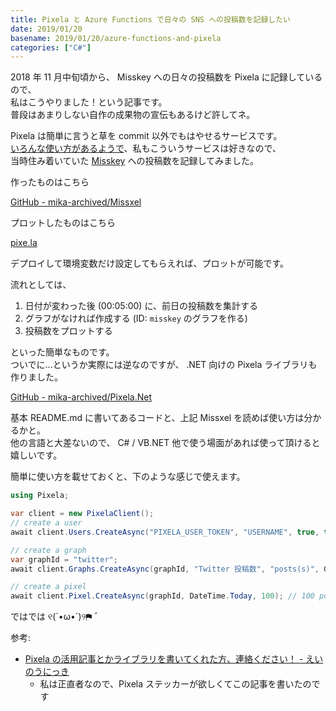 ```yaml
---
title: Pixela と Azure Functions で日々の SNS への投稿数を記録したい
date: 2019/01/20
basename: 2019/01/20/azure-functions-and-pixela
categories: ["C#"]
---
```


2018 年 11 月中旬頃から、 Misskey への日々の投稿数を Pixela に記録しているので、  
私はこうやりました！という記事です。  
普段はあまりしない自作の成果物の宣伝もあるけど許してネ。

Pixela は簡単に言うと草を commit 以外でもはやせるサービスです。  
[いろんな使い方があるようで](https://github.com/a-know/Pixela/wiki/Useful-case-examples)、私もこういうサービスは好きなので、  
当時住み着いていた [Misskey](https://misskey.xyz) への投稿数を記録してみました。

作ったものはこちら

[GitHub - mika-archived/Missxel](https://github.com/mika-f/Missxel)

プロットしたものはこちら

[pixe.la](https://pixe.la/v1/users/mika/graphs/misskey.html)

デプロイして環境変数だけ設定してもらえれば、プロットが可能です。

流れとしては、

1.  日付が変わった後 (00:05:00) に、前日の投稿数を集計する
2.  グラフがなければ作成する (ID: `misskey` のグラフを作る)
3.  投稿数をプロットする

といった簡単なものです。  
ついでに...というか実際には逆なのですが、 .NET 向けの Pixela ライブラリも作りました。

[GitHub - mika-archived/Pixela.Net](https://github.com/mika-f/Pixela)

基本 README.md に書いてあるコードと、上記 Missxel を読めば使い方は分かるかと。  
他の言語と大差ないので、 C# / VB.NET 他で使う場面があれば使って頂けると嬉しいです。

簡単に使い方を載せておくと、下のような感じで使えます。

```cs
using Pixela;

var client = new PixelaClient();
// create a user
await client.Users.CreateAsync("PIXELA_USER_TOKEN", "USERNAME", true, true);

// create a graph
var graphId = "twitter";
await client.Graphs.CreateAsync(graphId, "Twitter 投稿数", "posts(s)", GraphType.Int, GraphColor.Sora, "Asia/Tokyo");

// create a pixel
await client.Pixel.CreateAsync(graphId, DateTime.Today, 100); // 100 posts
```

ではでは ୧(\`•ω•´)୨⚑ ゛

参考:

- [Pixela の活用記事とかライブラリを書いてくれた方、連絡ください！ - えいのうにっき](https://blog.a-know.me/entry/2019/01/20/103046)
  - 私は正直者なので、Pixela ステッカーが欲しくてこの記事を書いたのです
